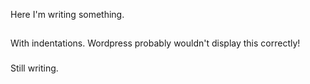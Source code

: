 Here I'm writing something.
##
  With indentations.
  Wordpress probably wouldn't display this correctly!
###
Still writing.
